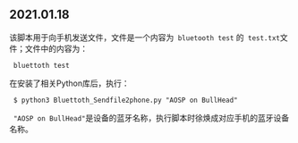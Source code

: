 ## 2021.01.18

该脚本用于向手机发送文件，文件是一个内容为` bluetooth test` 的` test.txt`文件；文件中的内容为：

` bluettoth test` 

在安装了相关Python库后，执行：

` $ python3 Bluettoth_Sendfile2phone.py "AOSP on BullHead"`

` "AOSP on BullHead"`是设备的蓝牙名称，执行脚本时徐焕成对应手机的蓝牙设备名称。